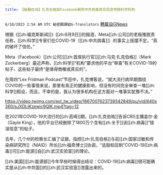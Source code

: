 ```yaml
---
title: 【秘翻在线】扎克伯格就Facebook删除中共病毒真实信息甩锅科学机构
---
```

`6/10/2023 2:54 AM UTC 秘密翻譯組G-Translators` [轉載自GNews](https://gnews.org/articles/1373180)

根据《[[zh:福克斯新闻]]》[[zh:6月9日]]的报道，Meta[[zh:公司]]的老板推脱责任称，[[zh:科学]]专家们在COVID-19（[[zh:中共病毒]]）的事实上摇摆不定，“真的破坏了信任。”

Meta（Facebook）[[zh:公司]][[zh:首席执行官]][[zh:马克·扎克伯格]]（Mark Zuckerberg）最近声称，[[zh:科学]]“机构”要求他的平台“审查”有关COVID-19的帖子，这些帖子最终“是值得商榷或真实的”。

在周四“Lex Fridman Podcast”节目中，扎克博客说，“就大流行病早期围绕COVID的一些事情来说，那里有真正的健康影响，但没有时间完全审查一堆[[zh:科学]]假设，而且，不幸的是，我认为很多机构在这方面对一堆事实犹豫不决。”

https://video.twimg.com/ext_tw_video/1667007623739342849/pu/vid/640x360/sJXDLiKzewic9QlK.mp4?tag=12

在2021年COVID-19大流行的[[zh:高峰]]期，[[zh:扎克伯格]]告诉CBS主播盖尔·金（Gayle King），他的平台已经删除了1800万个含有[[zh:关于]]该[[zh:病毒]]“错误信息”的帖子。

去年，几个州的检察长汇编了证据，指控[[zh:扎克伯格]]与前[[zh:国家过敏和传染病研究所]]（NIAID）所长[[zh:福奇博士]]协调，“诋毁和压制”COVID-19[[zh:病毒]]可[[zh:能源]]自[[zh:武汉实验室]]的理论。

[[zh:美国]][[zh:能源部]]今年早些时候得出结论：COVID-19[[zh:病毒]]很可能确实是从[[zh:中共国]]的[[zh:武汉实验室]]泄露出来的。
